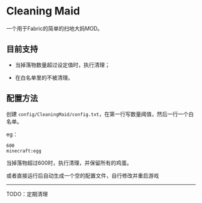 # Cleaning Maid

一个用于Fabric的简单的扫地大妈MOD。

## 目前支持

- 当掉落物数量超过设定值时，执行清理；

- 在白名单里的不被清理。


## 配置方法

创建 `config/CleaningMaid/config.txt`，在第一行写数量阈值，然后一行一个白名单。

eg：

```
600
minecraft:egg
```

当掉落物超过600时，执行清理，并保留所有的鸡蛋。

或者直接运行后自动生成一个空的配置文件，自行修改并重启游戏


---
TODO：定期清理